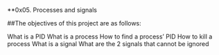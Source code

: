 **0x05. Processes and signals

##The objectives of this project are as follows:

What is a PID
What is a process
How to find a process’ PID
How to kill a process
What is a signal
What are the 2 signals that cannot be ignored
